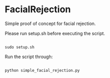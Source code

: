 # FacialRejection

Simple proof of concept for facial rejection. 

Please run setup.sh before executing the script. 

```

sudo setup.sh

```


Run the script through:  

```

python simple_facial_rejection.py

```
